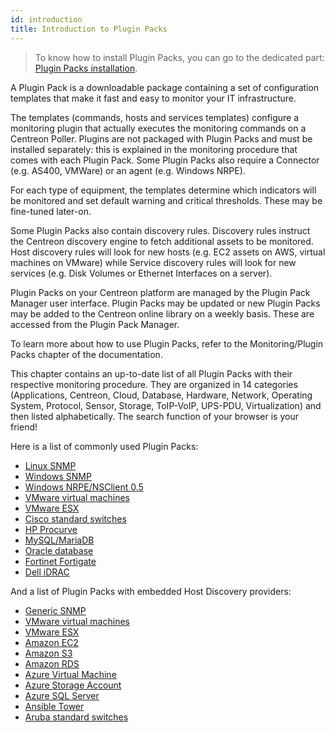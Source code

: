 ```yaml
---
id: introduction
title: Introduction to Plugin Packs
---
```


> To know how to install Plugin Packs, you can go to the dedicated part: 
> [Plugin Packs installation](../../monitoring/pluginpacks).

A Plugin Pack is a downloadable package containing a set of configuration
templates that make it fast and easy to monitor your IT infrastructure.

The templates (commands, hosts and services templates) configure a monitoring
plugin that actually executes the monitoring commands on a Centreon Poller.
Plugins are not packaged with Plugin Packs and must be installed separately:
this is explained in the monitoring procedure that comes with each Plugin Pack.
Some Plugin Packs also require a Connector (e.g. AS400, VMWare) or an agent
(e.g. Windows NRPE).

For each type of equipment, the templates determine which indicators will be
monitored and set default warning and critical thresholds. These may be
fine-tuned later-on.

Some Plugin Packs also contain discovery rules. Discovery rules instruct the
Centreon discovery engine to fetch additional assets to be monitored. Host
discovery rules will look for new hosts (e.g. EC2 assets on AWS, virtual
machines on VMware) while Service discovery rules will look for new services
(e.g. Disk Volumes or Ethernet Interfaces on a server).

Plugin Packs on your Centreon platform are managed by the Plugin Pack Manager
user interface. Plugin Packs may be updated or new Plugin Packs may be added to
the Centreon online library on a weekly basis. These are accessed from the
Plugin Pack Manager.

To learn more about how to use Plugin Packs, refer to the Monitoring/Plugin
Packs chapter of the documentation.

This chapter contains an up-to-date list of all Plugin Packs with their
respective monitoring procedure. They are organized in 14 categories
(Applications, Centreon, Cloud, Database, Hardware, Network, Operating System,
Protocol, Sensor, Storage, ToIP-VoIP, UPS-PDU, Virtualization) and then listed
alphabetically. The search function of your browser is your friend\!

Here is a list of commonly used Plugin Packs:

  - [Linux SNMP](procedures/operatingsystems-linux-snmp.md)
  - [Windows SNMP](procedures/operatingsystems-windows-snmp.md)
  - [Windows NRPE/NSClient 0.5](procedures/operatingsystems-windows-nsclient-05-nrpe.md)
  - [VMware virtual machines](procedures/virtualization-vmware2-vm.md)
  - [VMware ESX](procedures/virtualization-vmware2-esx.md)
  - [Cisco standard switches](procedures/network-cisco-standard-snmp.md)
  - [HP Procurve](procedures/network-switchs-hp-procurve-snmp.md)
  - [MySQL/MariaDB](procedures/applications-databases-mysql.md)
  - [Oracle database](procedures/applications-databases-oracle.md)
  - [Fortinet Fortigate](procedures/network-firewalls-fortinet-fortigate-snmp.md)
  - [Dell iDRAC](procedures/hardware-servers-dell-idrac-snmp.md)

And a list of Plugin Packs with embedded Host Discovery providers:

  - [Generic SNMP](procedures/applications-protocol-snmp.md)
  - [VMware virtual machines](procedures/virtualization-vmware2-vm.md)
  - [VMware ESX](procedures/virtualization-vmware2-esx.md)
  - [Amazon EC2](procedures/cloud-aws-ec2.md)
  - [Amazon S3](procedures/cloud-aws-s3.md)
  - [Amazon RDS](procedures/cloud-aws-rds.md)
  - [Azure Virtual Machine](procedures/cloud-azure-compute-virtualmachine.md)
  - [Azure Storage Account](procedures/cloud-azure-storage-storageaccount.md)
  - [Azure SQL Server](procedures/cloud-azure-database-sqlserver.md)
  - [Ansible Tower](procedures/applications-ansible-tower.md)
  - [Aruba standard switches](procedures/network-switchs-aruba-standard-snmp.md)
